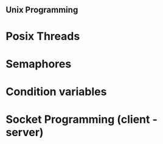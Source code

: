 ## Unix Programming
# Posix Threads
# Semaphores
# Condition variables
# Socket Programming (client - server)

